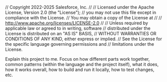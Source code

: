 // Copyright 2022-2025 Salesforce, Inc.
//
// Licensed under the Apache License, Version 2.0 (the "License");
// you may not use this file except in compliance with the License.
// You may obtain a copy of the License at
//
//     http://www.apache.org/licenses/LICENSE-2.0
//
// Unless required by applicable law or agreed to in writing, software
// distributed under the License is distributed on an "AS IS" BASIS,
// WITHOUT WARRANTIES OR CONDITIONS OF ANY KIND, either express or implied.
// See the License for the specific language governing permissions and
// limitations under the License.

Explain this project to me. Focus on how different parts work together, common patterns (within the language and the project itself), what it does, how it works overall, how to build and run it locally, how to test changes, etc.